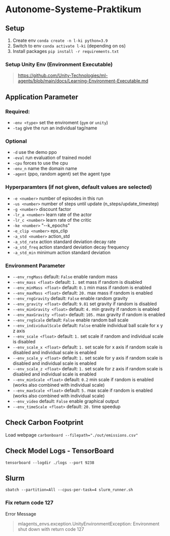 # Autonome-Systeme-Praktikum

## Setup
1. Create env `conda create -n l-ki python=3.9`
2. Switch to env `conda activate l-ki` (depending on os)
3. Install packages `pip install -r requirements.txt`

### Setup Unity Env (Environment Executable)
> https://github.com/Unity-Technologies/ml-agents/blob/main/docs/Learning-Environment-Executable.md

## Application Parameter
### Required:
- `-env <type>` set the enviroment (`gym` or `unity`)
- `-tag` give the run an individual tag/name 

### Optional
- `-d` use the demo ppo
- `-eval` run evaluation of trained model
- `-cpu` forces to use the cpu 
- `-env_n` name the domain name 
- `-agent` (ppo, random agent) set the agent type 

### Hyperparamters (if not given, default values are selected)
- `-e <number>` number of episodes in this run 
- `-us <number>` number of steps until update (n_steps/update_timestep)
- `-g <number>` discount factor
- `-lr_a <number>` learn rate of the actor
- `-lr_c <number>` learn rate of the critic
- `-ke <number>` "--k_epochs"
- `-e_clip <number>` eps_clip
- `-a_std <number>` action_std
- `-a_std_rate` action standard deviation decay rate 
- `-a_std_freq` action standard deviation decay frequency
- `-a_std_min` minimum action standard deviation

### Environment Parameter
- `--env_rngMass` default: `False` enable random mass
- `--env_mass <float>` default: `1.` set mass if random is disabled
- `--env_minMass <float>` default: `0.1` min mass if random is enabled
- `--env_maxMass <float>` default: `20.` max mass if random is enabled
- `--env_rngGravity` default: `False` enable random gravity
- `--env_gravity <float>` default: `9.81` set gravity if random is disabled
- `--env_minGravity <float>` default: `4.` min gravity if random is enabled
- `--env_maxGravity <float>` default: `105.` max gravity if random is enabled
- `--env_rngScale` default: `False` enable random ball scale
- `--env_individualScale` default: `False` enable individual ball scale for x y z axis
- `--env_scale <float>` default: `1.` set scale if random and individual scale is disabled
- `--env_scale_x <float>` default: `1.` set scale for x axis if random scale is disabled and individual scale is enabled
- `--env_scale_y <float>` default: `1.` set scale for y axis if random scale is disabled and individual scale is enabled
- `--env_scale_z <float>` default: `1.` set scale for z axis if random scale is disabled and individual scale is enabled
- `--env_minScale <float>` default: `0.2` min scale if random is enabled (works also combined with individual scale)
- `--env_maxScale <float>` default: `5.` max scale if random is enabled (works also combined with individual scale)
- `--env_video` default: `False` enable graphical output
- `--env_timeScale <float>` default: `20.` time speedup


## Check Carbon Footprint
Load webpage `carbonboard --filepath="./out/emissions.csv"`

## Check Model Logs - TensorBoard
```
tensorboard --logdir ./logs --port 9238
```

## Slurm
```
sbatch --partition=All --cpus-per-task=4 slurm_runner.sh
```

### Fix return code 127
 Error Message
 > mlagents_envs.exception.UnityEnvironmentException: Environment shut down with return code 127
 
